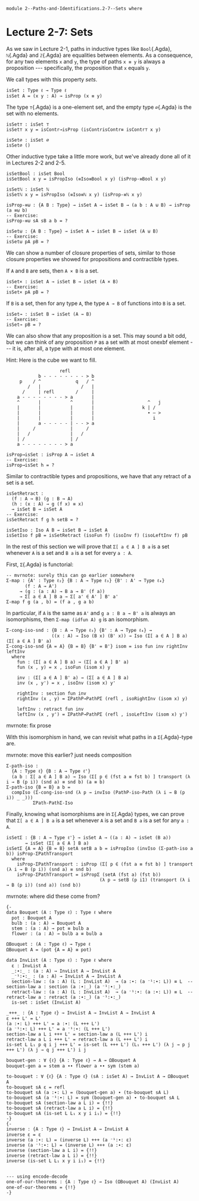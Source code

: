 ```
module 2--Paths-and-Identifications.2-7--Sets where
```

# Lecture 2-7: Sets

<!--
```
open import Library.Prelude
open import 1--Type-Theory.1-2--Inductive-Types
open import 1--Type-Theory.1-3--Propositions-as-Types
open import 2--Paths-and-Identifications.2-1--Paths
open import 2--Paths-and-Identifications.2-2--Isomorphisms-and-Path-Algebra
open import 2--Paths-and-Identifications.2-3--Transport-and-J
open import 2--Paths-and-Identifications.2-4--Composition-and-Filling
open import 2--Paths-and-Identifications.2-5--Transport
open import 2--Paths-and-Identifications.2-6--Propositions

private
  variable
    ℓ ℓ' ℓ₁ ℓ₂ ℓ₃ ℓ₄ : Level
    A B P : Type ℓ
```
-->

As we saw in Lecture 2-1, paths in inductive types like `Bool`{.Agda},
`ℕ`{.Agda} and `ℤ`{.Agda} are equalities between elements. As a
consequence, for any two elements `x` and `y`, the type of paths
`x ≡ y` is always a proposition --- specifically, the proposition that
`x` equals `y`.

We call types with this property *sets*.

```
isSet : Type ℓ → Type ℓ
isSet A = (x y : A) → isProp (x ≡ y)
```

The type `⊤`{.Agda} is a one-element set, and the empty type
`∅`{.Agda} is the set with no elements.

```
isSet⊤ : isSet ⊤
isSet⊤ x y = isContr→isProp (isContrisContr≡ isContr⊤ x y)

isSet∅ : isSet ∅
isSet∅ ()
```

Other inductive type take a little more work, but we've already done
all of it in Lectures 2-2 and 2-5.

```
isSetBool : isSet Bool
isSetBool x y = isPropIso (≡Iso≡Bool x y) (isProp-≡Bool x y)

isSetℕ : isSet ℕ
isSetℕ x y = isPropIso (≡Iso≡ℕ x y) (isProp-≡ℕ x y)

isProp-≡⊎ : {A B : Type} → isSet A → isSet B → (a b : A ⊎ B) → isProp (a ≡⊎ b)
-- Exercise:
isProp-≡⊎ sA sB a b = ?

isSet⊎ : {A B : Type} → isSet A → isSet B → isSet (A ⊎ B)
-- Exercise:
isSet⊎ pA pB = ?
```

We can show a number of closure properties of sets, similar to those
closure properties we showed for propositions and contractible types.

If `A` and `B` are sets, then `A × B` is a set.

```
isSet× : isSet A → isSet B → isSet (A × B)
-- Exercise:
isSet× pA pB = ?
```

If `B` is a set, then for any type `A`, the type `A → B` of functions
into `B` is a set.

```
isSet→ : isSet B → isSet (A → B)
-- Exercise:
isSet→ pB = ?
```

We can also show that any proposition is a set. This may sound a bit
odd, but we can think of any proposition `P` as a set with at most onexbf
element --- it is, after all, a type with at most one element.

Hint: Here is the cube we want to fill.

                        refl
                b - - - - - - - - > b
         p    / ^             q   / ^
            /   |               /   |
          /     | refl        /     |
        a - - - - - - - - > a       |
        ^       |           ^       |                    ^   j
        |       |           |       |                  k | /
        |       |           |       |                    ∙ — >
        |       |           |       |                      i
        |       a - - - - - | - - > a
        |     /             |     /
        |   /               |   /
        | /                 | /
        a - - - - - - - - > a

```
isProp→isSet : isProp A → isSet A
-- Exercise:
isProp→isSet h = ?
```

Similar to contractible types and propositions, we have that any
retract of a set is a set.

```
isSetRetract :
  (f : A → B) (g : B → A)
  (h : (x : A) → g (f x) ≡ x)
  → isSet B → isSet A
-- Exercise:
isSetRetract f g h setB = ?

isSetIso : Iso A B → isSet B → isSet A
isSetIso f pB = isSetRetract (isoFun f) (isoInv f) (isoLeftInv f) pB
```

In the rest of this section we will prove that `Σ[ a ∈ A ] B a` is a
set whenever `A` is a set and `B a` is a set for every `a : A`.

First, `Σ`{.Agda} is functorial:
```
-- mvrnote: surely this can go earlier somewhere
Σ-map : {A' : Type ℓ₂} {B : A → Type ℓ₃} {B' : A' → Type ℓ₄}
       (f : A → A')
     → (g : (a : A) → B a → B' (f a))
     → Σ[ a ∈ A ] B a → Σ[ a' ∈ A' ] B' a'
Σ-map f g (a , b) = (f a , g a b)
```

In particular, if `A` is the same as `A'` and `g a : B a → B' a` is
always an isomorphisms, then `Σ-map (idfun A) g` is an isomorphism.

```
Σ-cong-iso-snd : {B : A → Type ℓ₃} {B' : A → Type ℓ₄} →
                 ((x : A) → Iso (B x) (B' x)) → Iso (Σ[ a ∈ A ] B a) (Σ[ a ∈ A ] B' a)
Σ-cong-iso-snd {A = A} {B = B} {B' = B'} isom = iso fun inv rightInv leftInv
  where
    fun : (Σ[ a ∈ A ] B a) → (Σ[ a ∈ A ] B' a)
    fun (x , y) = x , isoFun (isom x) y

    inv : (Σ[ a ∈ A ] B' a) → (Σ[ a ∈ A ] B a)
    inv (x , y') = x , isoInv (isom x) y'

    rightInv : section fun inv
    rightInv (x , y) = ΣPathP→PathPΣ (refl , isoRightInv (isom x) y)

    leftInv : retract fun inv
    leftInv (x , y') = ΣPathP→PathPΣ (refl , isoLeftInv (isom x) y')
```

mvrnote: fix prose

With this isomorphism in hand, we can revisit what paths in a `Σ`{.Agda}-type are.

mvrnote: move this earlier? just needs composition

```
Σ-path-iso :
  {A : Type ℓ} {B : A → Type ℓ'}
  (a b : Σ[ a ∈ A ] B a) → Iso (Σ[ p ∈ (fst a ≡ fst b) ] transport (λ i → B (p i)) (snd a) ≡ snd b) (a ≡ b)
Σ-path-iso {B = B} a b =
  compIso (Σ-cong-iso-snd (λ p → invIso (PathP-iso-Path (λ i → B (p i)) _ _)))
          ΣPath-PathΣ-Iso
```

Finally, knowing what isomorphisms are in `Σ`{.Agda} types, we can
prove that `Σ[ a ∈ A ] B a` is a set whenever `A` is a set and `B a`
is a set for any `a : A`.

```
isSetΣ : {B : A → Type ℓ'} → isSet A → ((a : A) → isSet (B a))
       → isSet (Σ[ a ∈ A ] B a)
isSetΣ {A = A} {B = B} setA setB a b = isPropIso (invIso (Σ-path-iso a b)) isProp-ΣPathTransport
  where
    isProp-ΣPathTransport : isProp (Σ[ p ∈ (fst a ≡ fst b) ] transport (λ i → B (p i)) (snd a) ≡ snd b)
    isProp-ΣPathTransport = isPropΣ (setA (fst a) (fst b))
                                   (λ p → setB (p i1) (transport (λ i → B (p i)) (snd a)) (snd b))
```

mvrnote: where did these come from?
```
{-
data Bouquet (A : Type ℓ) : Type ℓ where
  pot : Bouquet A
  bulb : (a : A) → Bouquet A
  stem : (a : A) → pot ≡ bulb a
  flower : (a : A) → bulb a ≡ bulb a

ΩBouquet : (A : Type ℓ) → Type ℓ
ΩBouquet A = (pot {A = A} ≡ pot)

data InvList (A : Type ℓ) : Type ℓ where
  ε : InvList A
  _:∙:_ : (a : A) → InvList A → InvList A
  _⁻¹:∙:_ : (a : A) → InvList A → InvList A
  section-law : (a : A) (L : InvList A)  → (a :∙: (a ⁻¹:∙: L)) ≡ L  -- section-law a : section (a :∙:_) (a ⁻¹:∙:_)
  retract-law : (a : A) (L : InvList A)  → (a ⁻¹:∙: (a :∙: L)) ≡ L  -- retract-law a : retract (a :∙:_) (a ⁻¹:∙:_)
  is-set : isSet (InvList A)

_+++_ : {A : Type ℓ} → InvList A → InvList A → InvList A
ε +++ L' = L'
(a :∙: L) +++ L' = a :∙: (L +++ L')
(a ⁻¹:∙: L) +++ L' = a ⁻¹:∙: (L +++ L')
section-law a L i +++ L' = section-law a (L +++ L') i
retract-law a L i +++ L' = retract-law a (L +++ L') i
is-set L L₁ p q i j +++ L' = is-set (L +++ L') (L₁ +++ L') (λ j → p j +++ L') (λ j → q j +++ L') i j

bouquet-gen : ∀ {ℓ} {A : Type ℓ} → A → ΩBouquet A
bouquet-gen a = stem a ∙∙ flower a ∙∙ sym (stem a)

to-bouquet : ∀ {ℓ} {A : Type ℓ} (sA : isSet A) → InvList A → ΩBouquet A
to-bouquet sA ε = refl
to-bouquet sA (a :∙: L) = (bouquet-gen a) ∙ (to-bouquet sA L)
to-bouquet sA (a ⁻¹:∙: L) = sym (bouquet-gen a) ∙ to-bouquet sA L
to-bouquet sA (section-law a L i) = {!!}
to-bouquet sA (retract-law a L i) = {!!}
to-bouquet sA (is-set L L₁ x y i i₁) = {!!}
-}
{-
inverse : {A : Type ℓ} → InvList A → InvList A
inverse ε = ε
inverse (a :∙: L) = (inverse L) +++ (a ⁻¹:∙: ε)
inverse (a ⁻¹:∙: L) = (inverse L) +++ (a :∙: ε)
inverse (section-law a L i) = {!!}
inverse (retract-law a L i) = {!!}
inverse (is-set L L₁ x y i i₁) = {!!}


--- using encode-decode
one-of-our-theorems : {A : Type ℓ} → Iso (ΩBouquet A) (InvList A)
one-of-our-theorems = {!!}
-}
```
